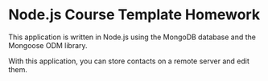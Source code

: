 # Node.js Course Template Homework

This application is written in Node.js using the MongoDB database and the Mongoose ODM library.

With this application, you can store contacts on a remote server and edit them.



